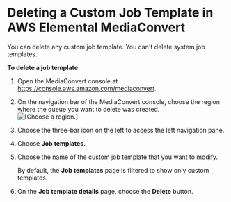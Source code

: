# Deleting a Custom Job Template in AWS Elemental MediaConvert<a name="deleting-a-job-template"></a>

You can delete any custom job template\. You can't delete system job templates\.

**To delete a job template**

1. Open the MediaConvert console at [https://console\.aws\.amazon\.com/mediaconvert](https://console.aws.amazon.com/mediaconvert)\.

1. On the navigation bar of the MediaConvert console, choose the region where the queue you want to delete was created\.  
![\[Choose a region.\]](http://docs.aws.amazon.com/mediaconvert/latest/ug/images/regions-list.png)

1. Choose the three\-bar icon on the left to access the left navigation pane\.

1. Choose **Job templates**\.

1. Choose the name of the custom job template that you want to modify\.

   By default, the **Job templates** page is filtered to show only custom templates\.

1. On the **Job template details** page, choose the **Delete** button\.